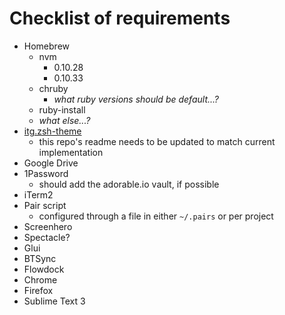 # Checklist of requirements

* Homebrew
  - nvm
    + 0.10.28
    + 0.10.33
  - chruby
    + *what ruby versions should be default...?*
  - ruby-install
  - *what else...?*
* [itg.zsh-theme](https://github.com/itsthatguy/itg.zsh-theme)
  - this repo's readme needs to be updated to match current implementation
* Google Drive
* 1Password
  - should add the adorable.io vault, if possible
* iTerm2
* Pair script
  - configured through a file in either `~/.pairs` or per project
* Screenhero
* Spectacle?
* Glui
* BTSync
* Flowdock
* Chrome
* Firefox
* Sublime Text 3
